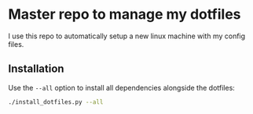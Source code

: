 # Master repo to manage my dotfiles

I use this repo to automatically setup a new linux machine with my config files.

## Installation

Use the `--all` option to install all dependencies alongside the dotfiles:
```bash
./install_dotfiles.py --all
```
